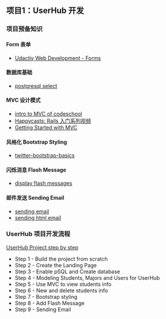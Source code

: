## 项目1：UserHub 开发

### 项目预备知识
#### Form 表单
* [Udactiy Web Development - Forms](https://www.udacity.com/course/viewer#!/c-cs253/l-48736183/m-48734267)

#### 数据库基础
* [postgresql select](http://www.postgresqltutorial.com/postgresql-select/)

#### MVC 设计模式
* [intro to MVC of codeschool](https://www.codeschool.com/code_tv/intro-to-mvc)
* [Happycasts: Rails 入门系列视频](http://ruby-china.org/topics/8456)
* [Getting Started with MVC](http://www.sitepoint.com/getting-started-with-mvc/)

#### 风格化 Bootstrap Styling
* [twitter-bootstrap-basics](http://railscasts.com/episodes/328-twitter-bootstrap-basics?view=asciicast)

#### 闪烁消息 Flash Message
* [display flash messages](http://railscasts.com/episodes/329-more-on-twitter-bootstrap)

#### 邮件发送 Sending Email
* [sending email](http://railscasts.com/episodes/61-sending-email?autoplay=true)
* [sending html email](http://railscasts.com/episodes/312-sending-html-email?autoplay=true)

### UserHub 项目开发流程
[UserHub Project step by step](https://github.com/limingth/myRoR/blob/master/5-user-hub-project.md)

* Step 1 - Build the project from scratch
* Step 2 - Create the Landing Page
* Step 3 - Enable pSQL and Create database
* Step 4 - Modeling Students, Majors and Users for UserHub
* Step 5 - Use MVC to view students info
* Step 6 - New and delete students info
* Step 7 - Bootstrap styling
* Step 8 - Add Flash Message
* Step 9 - Sending Email
